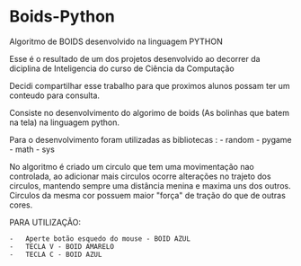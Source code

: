 # Boids-Python
Algoritmo de BOIDS desenvolvido na linguagem PYTHON

Esse é o resultado de um dos projetos desenvolvido ao decorrer da diciplina de Inteligencia do curso de Ciência da Computação

Decidi compartilhar esse trabalho para que proximos alunos possam ter um conteudo para consulta.

Consiste no desenvolvimento do algorimo de boids (As bolinhas que batem na tela) na linguagem python.

Para o desenvolvimento foram utilizadas as bibliotecas :
	-	random 
	-	pygame	
	-	math 
	-	sys

No algoritmo é criado um circulo que tem uma movimentação nao controlada, ao adicionar mais circulos ocorre alterações no trajeto dos circulos, mantendo sempre uma distância menina e maxima uns dos outros.
Circulos da mesma cor possuem maior "força" de tração do que de outras cores.

PARA UTILIZAÇÃO:

	-	Aperte botão esquedo do mouse - BOID AZUL
	-	TECLA V - BOID AMARELO
	-	TECLA C - BOID AZUL
